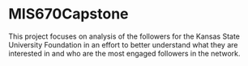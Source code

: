 # MIS670Capstone
This project focuses on analysis of the followers for the Kansas State University Foundation in an effort to better understand what they are interested in and who are the most engaged followers in the network.
